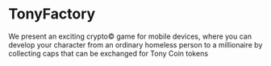 # TonyFactory
We present an exciting crypto© game for mobile devices, where you can develop your character from an ordinary homeless person to a millionaire by collecting caps that can be exchanged for Tony Coin tokens
